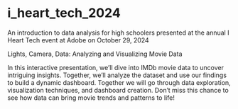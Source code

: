 # i_heart_tech_2024
An introduction to data analysis for high schoolers presented at the annual I Heart Tech event at Adobe on October 29, 2024

Lights, Camera, Data: Analyzing and Visualizing Movie Data

In this interactive presentation, we’ll dive into IMDb movie data to uncover intriguing insights. Together, we’ll analyze the dataset and use our findings to build a dynamic dashboard. Together we will go through data exploration, visualization techniques, and dashboard creation. Don’t miss this chance to see how data can bring movie trends and patterns to life!
